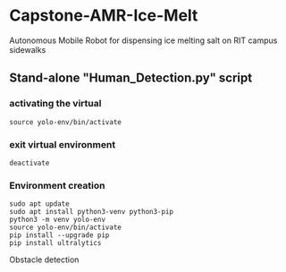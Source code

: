 # Capstone-AMR-Ice-Melt
Autonomous Mobile Robot for dispensing ice melting salt on RIT campus sidewalks

## Stand-alone "Human_Detection.py" script
### activating the virtual 
```
source yolo-env/bin/activate
```
### exit virtual environment
```
deactivate
```
### Environment creation
```
sudo apt update
sudo apt install python3-venv python3-pip
python3 -m venv yolo-env
source yolo-env/bin/activate
pip install --upgrade pip
pip install ultralytics
```

Obstacle detection
